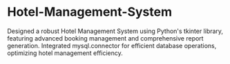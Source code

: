 # Hotel-Management-System
Designed a robust Hotel Management System using Python's tkinter library, featuring advanced booking management and comprehensive report generation. Integrated mysql.connector for efficient database operations, optimizing hotel management efficiency.
